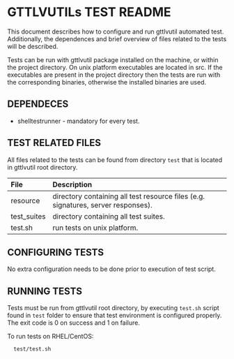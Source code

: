 # GTTLVUTILs TEST README #

This document describes how to configure and run gttlvutil automated test.
Additionally, the dependences and brief overview of files related to the
tests will be described.

Tests can be run with gttlvutil package installed on the machine, or within
the project directory. On unix platform executables are located in src. If 
the executables are present in the project directory then the tests are run
with the corresponding binaries, otherwise the installed binaries are used.




## DEPENDECES ##

* shelltestrunner - mandatory for every test.




## TEST RELATED FILES ##

All files related to the tests can be found from directory `test` that is
located in gttlvutil root directory.

| File        | Description                           |
| :---        | :---                                  |
| resource    | directory containing all test resource files (e.g. signatures, server responses).|
| test_suites | directory containing all test suites. |
| test.sh     | run tests on unix platform.           |




## CONFIGURING TESTS ##

No extra configuration needs to be done prior to execution of test script.




## RUNNING TESTS ##

Tests must be run from gttlvutil root directory, by executing `test.sh` script
found in `test` folder to ensure that test environment is configured
properly. The exit code is 0 on success and 1 on failure.

To run tests on RHEL/CentOS:
 
```
  test/test.sh
```
 